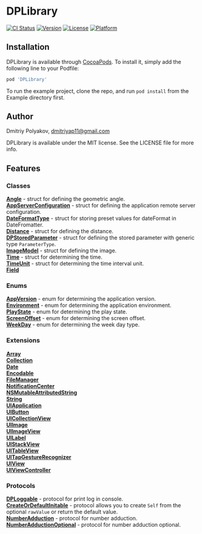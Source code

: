 # DPLibrary

[![CI Status](https://img.shields.io/travis/dmitriyap11/DPLibrary.svg?style=flat)](https://travis-ci.org/dmitriyap11/DPLibrary)
[![Version](https://img.shields.io/cocoapods/v/DPLibrary.svg?style=flat)](https://cocoapods.org/pods/DPLibrary)
[![License](https://img.shields.io/cocoapods/l/DPLibrary.svg?style=flat)](https://cocoapods.org/pods/DPLibrary)
[![Platform](https://img.shields.io/cocoapods/p/DPLibrary.svg?style=flat)](https://cocoapods.org/pods/DPLibrary)

## Installation

DPLibrary is available through [CocoaPods](https://cocoapods.org). To install
it, simply add the following line to your Podfile:

```ruby
pod 'DPLibrary'
```

To run the example project, clone the repo, and run `pod install` from the Example directory first.

## Author

Dmitriy Polyakov, dmitriyap11@gmail.com

DPLibrary is available under the MIT license. See the LICENSE file for more info.

## Features

### Classes

[**Angle**](https://github.com/DPLibs/DPLibrary/blob/develop/DPLibrary/Classes/Angle.swift) - struct for defining the geometric angle.<br/>
[**AppServerConfiguration**](https://github.com/DPLibs/DPLibrary/blob/develop/DPLibrary/Classes/AppServerConfiguration.swift) - struct for defining the application remote server configuration.<br/>
[**DateFormatType**](https://github.com/DPLibs/DPLibrary/blob/develop/DPLibrary/Classes/DateFormatType.swift) - struct for storing preset values for dateFormat in DateFromatter.<br/>
[**Distance**](https://github.com/DPLibs/DPLibrary/blob/develop/DPLibrary/Classes/Distance.swift) - struct for defining the distance.<br/>
[**DPStoredParameter**](https://github.com/DPLibs/DPLibrary/blob/develop/DPLibrary/Classes/DPStoredParameter.swift) - struct for defining the stored parameter with generic type `ParameterType`. <br/>
[**ImageModel**](https://github.com/DPLibs/DPLibrary/blob/develop/DPLibrary/Classes/ImageModel.swift) - struct for defining the image.<br/>
[**Time**](https://github.com/DPLibs/DPLibrary/blob/develop/DPLibrary/Classes/Time.swift) - struct for determining the time.<br/>
[**TimeUnit**](https://github.com/DPLibs/DPLibrary/blob/develop/DPLibrary/Classes/TimeUnit.swift) - struct for determining the time interval unit.<br/>
[**Field**](https://github.com/DPLibs/DPLibrary/blob/develop/DPLibrary/Classes/Field)<br/>

### Enums

[**AppVersion**](https://github.com/DPLibs/DPLibrary/blob/develop/DPLibrary/Enums/AppVersion.swift) - enum for determining the application version.<br/>
[**Environment**](https://github.com/DPLibs/DPLibrary/blob/develop/DPLibrary/Enums/Environment.swift) - enum for determining the application environment.<br/>
[**PlayState**](https://github.com/DPLibs/DPLibrary/blob/develop/DPLibrary/Enums/PlayState.swift) - enum for determining the play state.<br/>
[**ScreenOffset**](https://github.com/DPLibs/DPLibrary/blob/develop/DPLibrary/Enums/ScreenOffset.swift) - enum for determining the screen offset.<br/>
[**WeekDay**](https://github.com/DPLibs/DPLibrary/blob/develop/DPLibrary/Enums/WeekDay.swift) - enum for determining the week day type.<br/>

### Extensions

[**Array**](https://github.com/DPLibs/DPLibrary/blob/develop/DPLibrary/Extensions/Array+Extensions.swift)<br/>
[**Collection**](https://github.com/DPLibs/DPLibrary/blob/develop/DPLibrary/Extensions/Collection+Extensions.swift)<br/>
[**Date**](https://github.com/DPLibs/DPLibrary/blob/develop/DPLibrary/Extensions/Date+Extensions.swift)<br/>
[**Encodable**](https://github.com/DPLibs/DPLibrary/blob/develop/DPLibrary/Extensions/Encodable+Extensions.swift)<br/>
[**FileManager**](https://github.com/DPLibs/DPLibrary/blob/develop/DPLibrary/Extensions/FileManager+Extensions.swift)<br/>
[**NotificationCenter**](https://github.com/DPLibs/DPLibrary/blob/develop/DPLibrary/Extensions/NotificationCenter+Extensions.swift)<br/>
[**NSMutableAttributedString**](https://github.com/DPLibs/DPLibrary/blob/develop/DPLibrary/Extensions/NSMutableAttributedString+Extensions.swift)<br/>
[**String**](https://github.com/DPLibs/DPLibrary/blob/develop/DPLibrary/Extensions/String+Extensions.swift)<br/>
[**UIApplication**](https://github.com/DPLibs/DPLibrary/blob/develop/DPLibrary/Extensions/UIApplication+Extensions.swift)<br/>
[**UIButton**](https://github.com/DPLibs/DPLibrary/blob/develop/DPLibrary/Extensions/UIButton+Extensions.swift)<br/>
[**UICollectionView**](https://github.com/DPLibs/DPLibrary/blob/develop/DPLibrary/Extensions/UICollectionView+Extensions.swift)<br/>
[**UIImage**](https://github.com/DPLibs/DPLibrary/blob/develop/DPLibrary/Extensions/UIImage+Extensions.swift)<br/>
[**UIImageView**](https://github.com/DPLibs/DPLibrary/blob/develop/DPLibrary/Extensions/UIImageView+Extensions.swift)<br/>
[**UILabel**](https://github.com/DPLibs/DPLibrary/blob/develop/DPLibrary/Extensions/UILabel+Extensions.swift)<br/>
[**UIStackView**](https://github.com/DPLibs/DPLibrary/blob/develop/DPLibrary/Extensions/UIStackView+Extensions.swift)<br/>
[**UITableView**](https://github.com/DPLibs/DPLibrary/blob/develop/DPLibrary/Extensions/UITableView+Extensions.swift)<br/>
[**UITapGestureRecognizer**](https://github.com/DPLibs/DPLibrary/blob/develop/DPLibrary/Extensions/UITapGestureRecognizer+Extensions.swift)<br/>
[**UIView**](https://github.com/DPLibs/DPLibrary/blob/develop/DPLibrary/Extensions/UIView+Extensions.swift)<br/>
[**UIViewController**](https://github.com/DPLibs/DPLibrary/blob/develop/DPLibrary/Extensions/UIViewController+Extensions.swift)<br/>

### Protocols

[**DPLoggable**](https://github.com/DPLibs/DPLibrary/blob/develop/DPLibrary/Protocols/DPLoggable.swift) - protocol for print log in console.<br/>
[**CreateOrDefaultInitable**](https://github.com/DPLibs/DPLibrary/blob/develop/DPLibrary/Protocols/CreateOrDefaultInitable.swift) - protocol allows you to create `Self` from the optional `rawValue` or return the default value.<br/>
[**NumberAdduction**](https://github.com/DPLibs/DPLibrary/blob/develop/DPLibrary/Protocols/NumberAdduction/NumberAdduction.swift) - protocol for number adduction.<br/>
[**NumberAdductionOptional**](https://github.com/DPLibs/DPLibrary/blob/develop/DPLibrary/Protocols/NumberAdduction/NumberAdductionOptional.swift) - protocol for number adduction optional.<br/>
